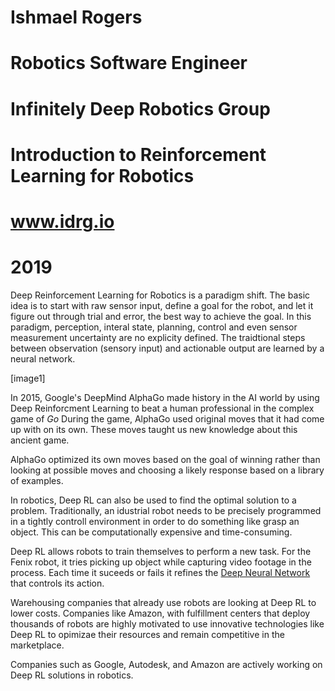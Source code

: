 # Ishmael Rogers
# Robotics Software Engineer 
# Infinitely Deep Robotics Group
# Introduction to Reinforcement Learning for Robotics
# www.idrg.io
# 2019


Deep Reinforcement Learning for Robotics is a paradigm shift. The basic idea is to start with raw sensor input, define a goal for the robot, and let it figure out through trial and error, the best way to achieve the goal. In this paradigm, perception, interal state, planning, control and even sensor measurement uncertainty are no explicity defined. The traidtional steps between observation (sensory input) and actionable output are learned by a neural network. 

[image1]

In 2015, Google's DeepMind AlphaGo made history in the AI world by using Deep Reinforcment Learning to beat a human professional in the complex game of *Go* During the game, AlphaGo used original moves that it had come up with on its own. These moves taught us new knowledge about this ancient game. 

AlphaGo optimized its own moves based on the goal of winning rather than looking at possible moves and choosing a likely response based on a library of examples. 

In robotics, Deep RL can also be used to find the optimal solution to a problem. Traditionally, an idustrial robot needs to be precisely programmed in a tightly controll environment in order to do something like grasp an object. This can be computationally expensive and time-consuming. 

Deep RL allows robots to train themselves to perform a new task. For the Fenix robot, it tries picking up object while capturing video footage in the process. Each time it suceeds or fails it refines the [Deep Neural Network](link1) that controls its action.

Warehousing companies that already use robots are looking at Deep RL to lower costs. Companies like Amazon, with fulfillment centers that deploy thousands of robots are highly motivated to use innovative technologies like Deep RL to opimizae their resources and remain competitive in the marketplace.

Companies such as Google, Autodesk, and Amazon are actively working on Deep RL solutions in robotics. 
